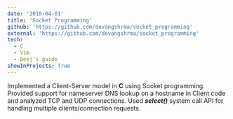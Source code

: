 ```yaml
---
date: '2018-04-01'
title: 'Socket Programming'
github: 'https://github.com/devangshrma/socket_programming'
external: 'https://github.com/devangshrma/socket_programming'
tech:
  - C
  - Vim
  - Beej's guide
showInProjects: True
---
```


Implemented a Client-Server model in **C** using Socket programming. Provided support for nameserver DNS lookup on a hostname in Client code and analyzed TCP and UDP connections. Used _**select()**_ system call API for handling multiple clients/connection requests.
